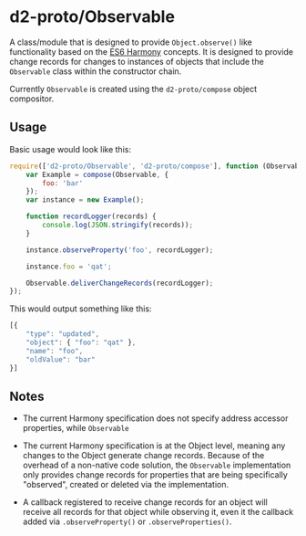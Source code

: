 # d2-proto/Observable

A class/module that is designed to provide `Object.observe()` like functionality based on the [ES6 Harmony][harmony]
concepts.  It is designed to provide change records for changes to instances of objects that include the `Observable`
class within the constructor chain.

Currently `Observable` is created using the `d2-proto/compose` object compositor.

## Usage

Basic usage would look like this:

```js
require(['d2-proto/Observable', 'd2-proto/compose'], function (Observable, compose) {
	var Example = compose(Observable, {
		foo: 'bar'
	});
	var instance = new Example();

	function recordLogger(records) {
		console.log(JSON.stringify(records));
	}

	instance.observeProperty('foo', recordLogger);

	instance.foo = 'qat';

	Observable.deliverChangeRecords(recordLogger);
});
```

This would output something like this:

```js
[{
	"type": "updated",
	"object": { "foo": "qat" },
	"name": "foo",
	"oldValue": "bar"
}]
```

## Notes

* The current Harmony specification does not specify address accessor properties, while `Observable`

* The current Harmony specification is at the Object level, meaning any changes to the Object generate change records.
  Because of the overhead of a non-native code solution, the `Observable` implementation only provides change records
  for properties that are being specifically "observed", created or deleted via the implementation.

* A callback registered to receive change records for an object will receive all records for that object while
  observing it, even it the callback added via `.observeProperty()` or `.observeProperties()`.

[harmony]: http://wiki.ecmascript.org/doku.php?id=harmony:observe#object.observe
